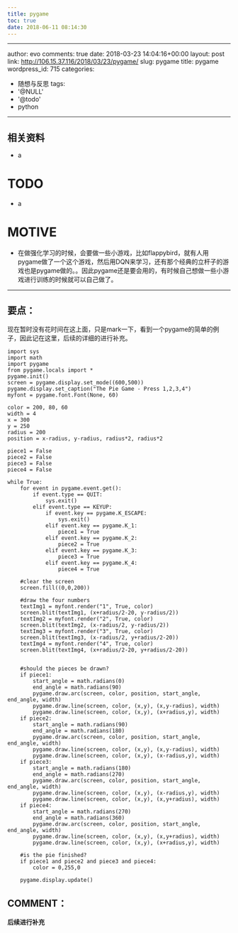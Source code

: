 ```yaml
---
title: pygame
toc: true
date: 2018-06-11 08:14:30
---
```

---
author: evo
comments: true
date: 2018-03-23 14:04:16+00:00
layout: post
link: http://106.15.37.116/2018/03/23/pygame/
slug: pygame
title: pygame
wordpress_id: 715
categories:
- 随想与反思
tags:
- '@NULL'
- '@todo'
- python
---

<!-- more -->


## 相关资料





 	
  * a




# TODO





 	
  * a




# MOTIVE





 	
  * 在做强化学习的时候，会要做一些小游戏，比如flappybird，就有人用pygame做了一个这个游戏，然后用DQN来学习，还有那个经典的立杆子的游戏也是pygame做的。。因此pygame还是要会用的，有时候自己想做一些小游戏进行训练的时候就可以自己做了。





* * *





## 要点：


现在暂时没有花时间在这上面，只是mark一下，看到一个pygame的简单的例子，因此记在这里，后续的详细的进行补充。

    
    import sys
    import math
    import pygame
    from pygame.locals import *
    pygame.init()
    screen = pygame.display.set_mode((600,500))
    pygame.display.set_caption("The Pie Game - Press 1,2,3,4")
    myfont = pygame.font.Font(None, 60)
    
    color = 200, 80, 60
    width = 4
    x = 300
    y = 250
    radius = 200
    position = x-radius, y-radius, radius*2, radius*2
    
    piece1 = False
    piece2 = False
    piece3 = False
    piece4 = False
    
    while True:
        for event in pygame.event.get():
            if event.type == QUIT:
                sys.exit()
            elif event.type == KEYUP:
                if event.key == pygame.K_ESCAPE:
                    sys.exit()
                elif event.key == pygame.K_1:
                    piece1 = True
                elif event.key == pygame.K_2:
                    piece2 = True
                elif event.key == pygame.K_3:
                    piece3 = True
                elif event.key == pygame.K_4:
                    piece4 = True
                    
        #clear the screen
        screen.fill((0,0,200))
        
        #draw the four numbers
        textImg1 = myfont.render("1", True, color)
        screen.blit(textImg1, (x+radius/2-20, y-radius/2))
        textImg2 = myfont.render("2", True, color)
        screen.blit(textImg2, (x-radius/2, y-radius/2))
        textImg3 = myfont.render("3", True, color)
        screen.blit(textImg3, (x-radius/2, y+radius/2-20))
        textImg4 = myfont.render("4", True, color)
        screen.blit(textImg4, (x+radius/2-20, y+radius/2-20))
    
    
        #should the pieces be drawn?
        if piece1:
            start_angle = math.radians(0)
            end_angle = math.radians(90)
            pygame.draw.arc(screen, color, position, start_angle, end_angle, width)
            pygame.draw.line(screen, color, (x,y), (x,y-radius), width)
            pygame.draw.line(screen, color, (x,y), (x+radius,y), width)
        if piece2:
            start_angle = math.radians(90)
            end_angle = math.radians(180)
            pygame.draw.arc(screen, color, position, start_angle, end_angle, width)
            pygame.draw.line(screen, color, (x,y), (x,y-radius), width)
            pygame.draw.line(screen, color, (x,y), (x-radius,y), width)
        if piece3:
            start_angle = math.radians(180)
            end_angle = math.radians(270)
            pygame.draw.arc(screen, color, position, start_angle, end_angle, width)
            pygame.draw.line(screen, color, (x,y), (x-radius,y), width)
            pygame.draw.line(screen, color, (x,y), (x,y+radius), width)
        if piece4:
            start_angle = math.radians(270)
            end_angle = math.radians(360)
            pygame.draw.arc(screen, color, position, start_angle, end_angle, width)
            pygame.draw.line(screen, color, (x,y), (x,y+radius), width)
            pygame.draw.line(screen, color, (x,y), (x+radius,y), width)
            
        #is the pie finished?
        if piece1 and piece2 and piece3 and piece4:
            color = 0,255,0
    
        pygame.display.update()




## COMMENT：


**后续进行补充**
